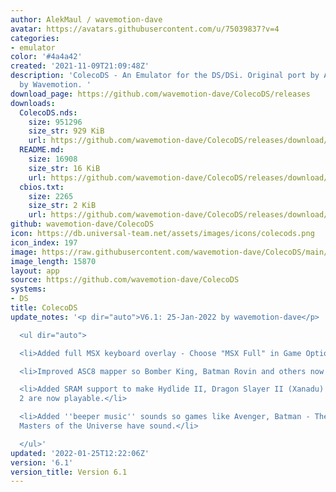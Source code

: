 ```yaml
---
author: AlekMaul / wavemotion-dave
avatar: https://avatars.githubusercontent.com/u/75039837?v=4
categories:
- emulator
color: '#4a4a42'
created: '2021-11-09T21:09:48Z'
description: 'ColecoDS - An Emulator for the DS/DSi. Original port by Alekmaul. Phoenix-Edition
  by Wavemotion. '
download_page: https://github.com/wavemotion-dave/ColecoDS/releases
downloads:
  ColecoDS.nds:
    size: 951296
    size_str: 929 KiB
    url: https://github.com/wavemotion-dave/ColecoDS/releases/download/6.1/ColecoDS.nds
  README.md:
    size: 16908
    size_str: 16 KiB
    url: https://github.com/wavemotion-dave/ColecoDS/releases/download/6.1/README.md
  cbios.txt:
    size: 2265
    size_str: 2 KiB
    url: https://github.com/wavemotion-dave/ColecoDS/releases/download/6.1/cbios.txt
github: wavemotion-dave/ColecoDS
icon: https://db.universal-team.net/assets/images/icons/colecods.png
icon_index: 197
image: https://raw.githubusercontent.com/wavemotion-dave/ColecoDS/main/arm9/gfx_data/pdev_tbg0.png
image_length: 15870
layout: app
source: https://github.com/wavemotion-dave/ColecoDS
systems:
- DS
title: ColecoDS
update_notes: '<p dir="auto">V6.1: 25-Jan-2022 by wavemotion-dave</p>

  <ul dir="auto">

  <li>Added full MSX keyboard overlay - Choose "MSX Full" in Game Options.</li>

  <li>Improved ASC8 mapper so Bomber King, Batman Rovin and others now playable.</li>

  <li>Added SRAM support to make Hydlide II, Dragon Slayer II (Xanadu) and Deep Dungeon
  2 are now playable.</li>

  <li>Added ''beeper music'' sounds so games like Avenger, Batman - The Movie and
  Masters of the Universe have sound.</li>

  </ul>'
updated: '2022-01-25T12:22:06Z'
version: '6.1'
version_title: Version 6.1
---
```

